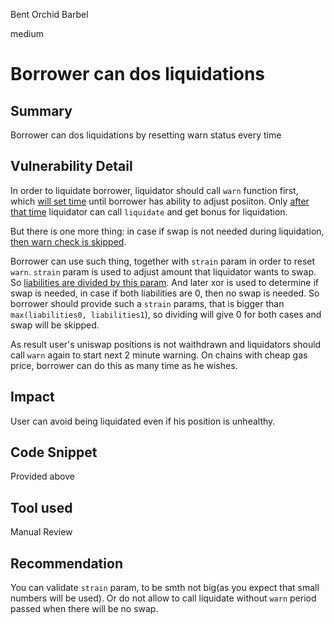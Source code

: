 Bent Orchid Barbel

medium

# Borrower can dos liquidations
## Summary
Borrower can dos liquidations by resetting warn status every time 
## Vulnerability Detail
In order to liquidate borrower, liquidator should call `warn` function first, which [will set time](https://github.com/sherlock-audit/2023-10-aloe/blob/main/aloe-ii/core/src/Borrower.sol#L171) until borrower has ability to adjust posiiton. Only [after that time](https://github.com/sherlock-audit/2023-10-aloe/blob/main/aloe-ii/core/src/Borrower.sol#L254) liquidator can call `liquidate` and get bonus for liquidation.

But there is one more thing: in case if swap is not needed during liquidation, [then warn check is skipped](https://github.com/sherlock-audit/2023-10-aloe/blob/main/aloe-ii/core/src/Borrower.sol#L252).

Borrower can use such thing, together with `strain` param in order to reset `warn`.
`strain` param is used to adjust amount that liquidator wants to swap. So [liabilities are divided by this param](https://github.com/sherlock-audit/2023-10-aloe/blob/main/aloe-ii/core/src/Borrower.sol#L245-L246). And later xor is used to determine if swap is needed, in case if both liabilities are 0, then no swap is needed. So borrower should provide such a `strain` params, that is bigger than `max(liabilities0, liabilities1`), so dividing will give 0 for both cases and swap will be skipped.

As result user's uniswap positions is not waithdrawn and liquidators should call `warn` again to start next 2 minute warning. On chains with cheap gas price, borrower can do this as many time as he wishes.
## Impact
User can avoid being liquidated even if his position is unhealthy.
## Code Snippet
Provided above
## Tool used

Manual Review

## Recommendation
You can validate `strain` param, to be smth not big(as you expect that small numbers will be used). Or do not allow to call liquidate without `warn` period passed when there will be no swap.